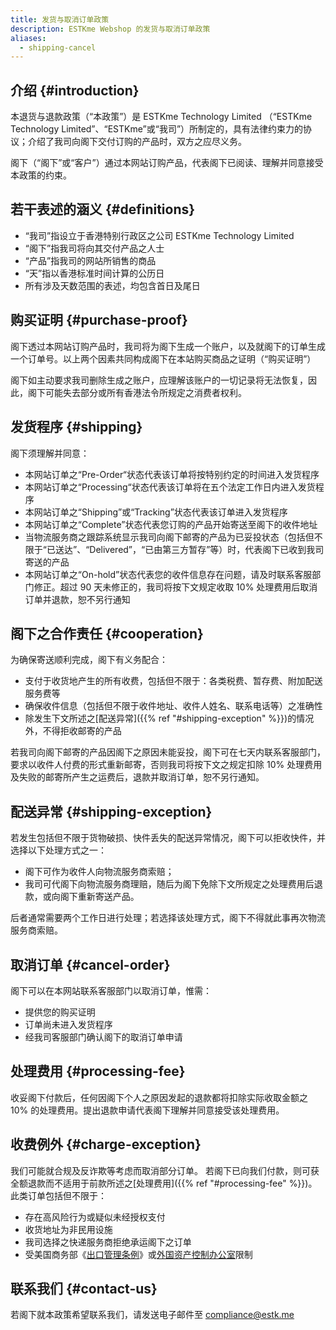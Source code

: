 ```yaml
---
title: 发货与取消订单政策
description: ESTKme Webshop 的发货与取消订单政策
aliases:
  - shipping-cancel
---
```


## 介绍 {#introduction}

本退货与退款政策（“本政策”）是 ESTKme Technology Limited （“ESTKme Technology Limited”、“ESTKme”或“我司”）所制定的，具有法律约束力的协议；介绍了我司向阁下交付订购的产品时，双方之应尽义务。

阁下（“阁下”或“客户”）通过本网站订购产品，代表阁下已阅读、理解并同意接受本政策的约束。

## 若干表述的涵义 {#definitions}

- “我司”指设立于香港特别行政区之公司 ESTKme Technology Limited
- “阁下”指我司将向其交付产品之人士
- “产品”指我司的网站所销售的商品
- “天”指以香港标准时间计算的公历日
- 所有涉及天数范围的表述，均包含首日及尾日

## 购买证明 {#purchase-proof}

阁下透过本网站订购产品时，我司将为阁下生成一个账户，以及就阁下的订单生成一个订单号。以上两个因素共同构成阁下在本站购买商品之证明（“购买证明”）

阁下如主动要求我司删除生成之账户，应理解该账户的一切记录将无法恢复，因此，阁下可能失去部分或所有香港法令所规定之消费者权利。

## 发货程序 {#shipping}

阁下须理解并同意：

- 本网站订单之“Pre-Order“状态代表该订单将按特别约定的时间进入发货程序
- 本网站订单之“Processing“状态代表该订单将在五个法定工作日内进入发货程序
- 本网站订单之“Shipping”或“Tracking”状态代表该订单进入发货程序
- 本网站订单之“Complete”状态代表您订购的产品开始寄送至阁下的收件地址
- 当物流服务商之跟踪系统显示我司向阁下邮寄的产品为已妥投状态（包括但不限于“已送达”、“Delivered”，“已由第三方暂存”等）时，代表阁下已收到我司寄送的产品
- 本网站订单之“On-hold”状态代表您的收件信息存在问题，请及时联系客服部门修正。超过 90 天未修正的，我司将按下文规定收取 10% 处理费用后取消订单并退款，恕不另行通知

## 阁下之合作责任 {#cooperation}

为确保寄送顺利完成，阁下有义务配合：

- 支付于收货地产生的所有收费，包括但不限于：各类税费、暂存费、附加配送服务费等
- 确保收件信息（包括但不限于收件地址、收件人姓名、联系电话等）之准确性
- 除发生下文所述之[配送异常]({{% ref "#shipping-exception" %}})的情况外，不得拒收邮寄的产品

若我司向阁下邮寄的产品因阁下之原因未能妥投，阁下可在七天内联系客服部门，要求以收件人付费的形式重新邮寄，否则我司将按下文之规定扣除 10% 处理费用及失败的邮寄所产生之运费后，退款并取消订单，恕不另行通知。

## 配送异常 {#shipping-exception}

若发生包括但不限于货物破损、快件丢失的配送异常情况，阁下可以拒收快件，并选择以下处理方式之一：

- 阁下可作为收件人向物流服务商索赔；
- 我司可代阁下向物流服务商理赔，随后为阁下免除下文所规定之处理费用后退款，或向阁下重新寄送产品。

后者通常需要两个工作日进行处理；若选择该处理方式，阁下不得就此事再次物流服务商索赔。

## 取消订单 {#cancel-order}

阁下可以在本网站联系客服部门以取消订单，惟需：

- 提供您的购买证明
- 订单尚未进入发货程序
- 经我司客服部门确认阁下的取消订单申请

## 处理费用 {#processing-fee}

收妥阁下付款后，任何因阁下个人之原因发起的退款都将扣除实际收取金额之 10% 的处理费用。提出退款申请代表阁下理解并同意接受该处理费用。

## 收费例外 {#charge-exception}

我们可能就合规及反诈欺等考虑而取消部分订单。
若阁下已向我们付款，则可获全额退款而不适用于前款所述之[处理费用]({{% ref "#processing-fee" %}})。
此类订单包括但不限于：

- 存在高风险行为或疑似未经授权支付
- 收货地址为非民用设施
- 我司选择之快递服务商拒绝承运阁下之订单
- 受美国商务部《[出口管理条例][EAR]》或[外国资产控制办公室][OFAC]限制

[EAR]: https://www.bis.gov/regulations
[OFAC]: https://ofac.treasury.gov

## 联系我们 {#contact-us}

若阁下就本政策希望联系我们，请发送电子邮件至 <compliance@estk.me>
